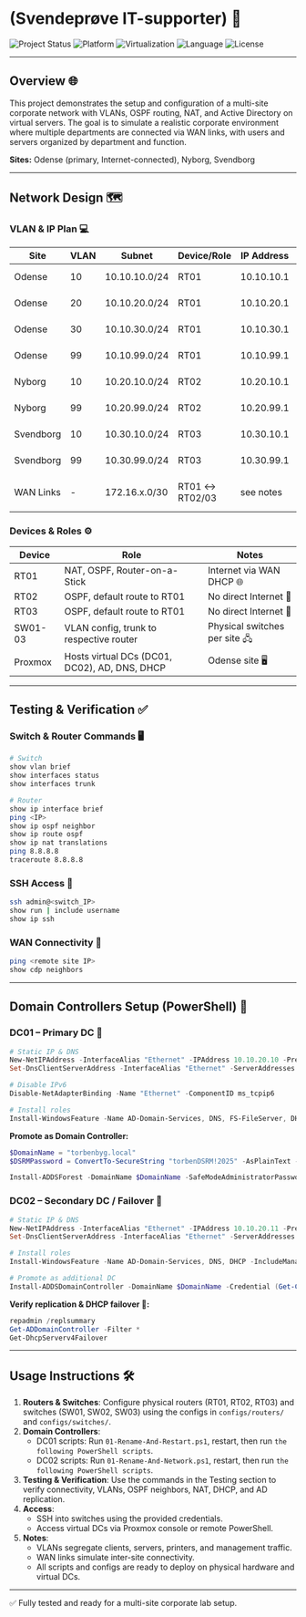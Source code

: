 # (Svendeprøve IT-supporter) 🚀

![Project Status](https://img.shields.io/badge/status-Complete-success)
![Platform](https://img.shields.io/badge/platform-Physical%20Routers%20%26%20Switches-blue)
![Virtualization](https://img.shields.io/badge/virtualization-Proxmox-yellow)
![Language](https://img.shields.io/badge/language-PowerShell-lightgrey)
![License](https://img.shields.io/badge/license-MIT-green)

---

## Overview 🌐

This project demonstrates the setup and configuration of a multi-site corporate network with VLANs, OSPF routing, NAT, and Active Directory on virtual servers. The goal is to simulate a realistic corporate environment where multiple departments are connected via WAN links, with users and servers organized by department and function.

**Sites:** Odense (primary, Internet-connected), Nyborg, Svendborg

---

## Network Design 🗺️

### VLAN & IP Plan 💻

| Site      | VLAN | Subnet        | Device/Role | IP Address | Notes                        |
|----------|------|---------------|------------|-----------|-------------------------------|
| Odense   | 10   | 10.10.10.0/24 | RT01       | 10.10.10.1 | Client subnet                 |
| Odense   | 20   | 10.10.20.0/24 | RT01       | 10.10.20.1 | Server subnet                 |
| Odense   | 30   | 10.10.30.0/24 | RT01       | 10.10.30.1 | Printer subnet                |
| Odense   | 99   | 10.10.99.0/24 | RT01       | 10.10.99.1 | Management subnet             |
| Nyborg   | 10   | 10.20.10.0/24 | RT02       | 10.20.10.1 | Client subnet                 |
| Nyborg   | 99   | 10.20.99.0/24 | RT02       | 10.20.99.1 | Management subnet             |
| Svendborg| 10   | 10.30.10.0/24 | RT03       | 10.30.10.1 | Client subnet                 |
| Svendborg| 99   | 10.30.99.0/24 | RT03       | 10.30.99.1 | Management subnet             |
| WAN Links| -    | 172.16.x.0/30 | RT01 ↔ RT02/03 | see notes | Point-to-point site connections |

### Devices & Roles ⚙️

| Device  | Role                           | Notes                       |
|---------|--------------------------------|-----------------------------|
| RT01    | NAT, OSPF, Router-on-a-Stick   | Internet via WAN DHCP 🌐     |
| RT02    | OSPF, default route to RT01    | No direct Internet 🚫        |
| RT03    | OSPF, default route to RT01    | No direct Internet 🚫        |
| SW01-03 | VLAN config, trunk to respective router | Physical switches per site 🖧 |
| Proxmox | Hosts virtual DCs (DC01, DC02), AD, DNS, DHCP | Odense site 🖥️ |

---

## Testing & Verification ✅

### Switch & Router Commands 🖥️

```bash
# Switch
show vlan brief
show interfaces status
show interfaces trunk

# Router
show ip interface brief
ping <IP>
show ip ospf neighbor
show ip route ospf
show ip nat translations
ping 8.8.8.8
traceroute 8.8.8.8
```

### SSH Access 🔐

```bash
ssh admin@<switch_IP>
show run | include username
show ip ssh
```

### WAN Connectivity 🌉

```bash
ping <remote site IP>
show cdp neighbors
```

---

## Domain Controllers Setup (PowerShell) 💾

### DC01 – Primary DC 🏢

```powershell
# Static IP & DNS
New-NetIPAddress -InterfaceAlias "Ethernet" -IPAddress 10.10.20.10 -PrefixLength 24 -DefaultGateway 10.10.20.1
Set-DnsClientServerAddress -InterfaceAlias "Ethernet" -ServerAddresses 10.10.20.10,1.1.1.1

# Disable IPv6
Disable-NetAdapterBinding -Name "Ethernet" -ComponentID ms_tcpip6

# Install roles
Install-WindowsFeature -Name AD-Domain-Services, DNS, FS-FileServer, DHCP -IncludeManagementTools
```

**Promote as Domain Controller:**

```powershell
$DomainName = "torbenbyg.local"
$DSRMPassword = ConvertTo-SecureString "torbenDSRM!2025" -AsPlainText -Force

Install-ADDSForest -DomainName $DomainName -SafeModeAdministratorPassword $DSRMPassword -InstallDNS -Force:$true
```

### DC02 – Secondary DC / Failover 🏢

```powershell
# Static IP & DNS
New-NetIPAddress -InterfaceAlias "Ethernet" -IPAddress 10.10.20.11 -PrefixLength 24 -DefaultGateway 10.10.20.1
Set-DnsClientServerAddress -InterfaceAlias "Ethernet" -ServerAddresses 10.10.20.10,1.1.1.1

# Install roles
Install-WindowsFeature -Name AD-Domain-Services, DNS, DHCP -IncludeManagementTools

# Promote as additional DC
Install-ADDSDomainController -DomainName $DomainName -Credential (Get-Credential) -InstallDNS -ReplicationSourceDC DC01.torbenbyg.local -Force:$true
```

**Verify replication & DHCP failover 🔄:**

```powershell
repadmin /replsummary
Get-ADDomainController -Filter *
Get-DhcpServerv4Failover
```

---

## Usage Instructions 🛠️

1. **Routers & Switches**: Configure physical routers (RT01, RT02, RT03) and switches (SW01, SW02, SW03) using the configs in `configs/routers/` and `configs/switches/`.
2. **Domain Controllers**:
   - DC01 scripts: Run `01-Rename-And-Restart.ps1`, restart, then run `the following PowerShell scripts`.
   - DC02 scripts: Run `01-Rename-And-Network.ps1`, restart, then run `the following PowerShell scripts`.
3. **Testing & Verification**: Use the commands in the Testing section to verify connectivity, VLANs, OSPF neighbors, NAT, DHCP, and AD replication.
4. **Access**:
   - SSH into switches using the provided credentials.
   - Access virtual DCs via Proxmox console or remote PowerShell.
5. **Notes**:
   - VLANs segregate clients, servers, printers, and management traffic.
   - WAN links simulate inter-site connectivity.
   - All scripts and configs are ready to deploy on physical hardware and virtual DCs.

---

✅ Fully tested and ready for a multi-site corporate lab setup.

